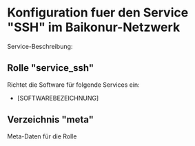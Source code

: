 # Konfiguration fuer den Service "SSH" im Baikonur-Netzwerk
Service-Beschreibung:

## Rolle "service_ssh"
Richtet die Software für folgende Services ein:
* [SOFTWAREBEZEICHNUNG]

## Verzeichnis "meta"
Meta-Daten für die Rolle
